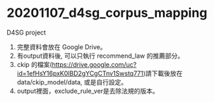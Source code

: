 # 20201107_d4sg_corpus_mapping
 D4SG project
1. 完整資料會放在 Google Drive。
2. 有output資料後, 可以只執行 recommend_law 的推薦部分。
3. ckip 的檔案(https://drive.google.com/uc?id=1efHsY16pxK0lBD2gYCgCTnv1Swstq771)請下載後放在 data/ckip_model/data, 或是自行設定。
4. output裡面，exclude_rule_ver是去除法規的版本。